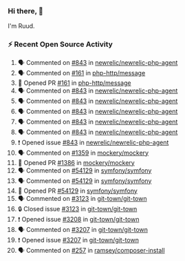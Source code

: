 ### Hi there, 👋

I'm Ruud.
 
### :zap: Recent Open Source Activity

<!--START_SECTION:activity-->
1. 🗣 Commented on [#843](https://github.com/newrelic/newrelic-php-agent/issues/843#issuecomment-1991733039) in [newrelic/newrelic-php-agent](https://github.com/newrelic/newrelic-php-agent)
2. 🗣 Commented on [#161](https://github.com/php-http/message/pull/161#issuecomment-1983294815) in [php-http/message](https://github.com/php-http/message)
3. 💪 Opened PR [#161](https://github.com/php-http/message/pull/161) in [php-http/message](https://github.com/php-http/message)
4. 🗣 Commented on [#843](https://github.com/newrelic/newrelic-php-agent/issues/843#issuecomment-1980966170) in [newrelic/newrelic-php-agent](https://github.com/newrelic/newrelic-php-agent)
5. 🗣 Commented on [#843](https://github.com/newrelic/newrelic-php-agent/issues/843#issuecomment-1980944621) in [newrelic/newrelic-php-agent](https://github.com/newrelic/newrelic-php-agent)
6. 🗣 Commented on [#843](https://github.com/newrelic/newrelic-php-agent/issues/843#issuecomment-1980454672) in [newrelic/newrelic-php-agent](https://github.com/newrelic/newrelic-php-agent)
7. 🗣 Commented on [#843](https://github.com/newrelic/newrelic-php-agent/issues/843#issuecomment-1978481314) in [newrelic/newrelic-php-agent](https://github.com/newrelic/newrelic-php-agent)
8. 🗣 Commented on [#843](https://github.com/newrelic/newrelic-php-agent/issues/843#issuecomment-1978466115) in [newrelic/newrelic-php-agent](https://github.com/newrelic/newrelic-php-agent)
9. ❗ Opened issue [#843](https://github.com/newrelic/newrelic-php-agent/issues/843) in [newrelic/newrelic-php-agent](https://github.com/newrelic/newrelic-php-agent)
10. 🗣 Commented on [#1359](https://github.com/mockery/mockery/issues/1359#issuecomment-1973280554) in [mockery/mockery](https://github.com/mockery/mockery)
11. 💪 Opened PR [#1386](https://github.com/mockery/mockery/pull/1386) in [mockery/mockery](https://github.com/mockery/mockery)
12. 🗣 Commented on [#54129](https://github.com/symfony/symfony/pull/54129#issuecomment-1973270765) in [symfony/symfony](https://github.com/symfony/symfony)
13. 🗣 Commented on [#54129](https://github.com/symfony/symfony/pull/54129#issuecomment-1973264447) in [symfony/symfony](https://github.com/symfony/symfony)
14. 💪 Opened PR [#54129](https://github.com/symfony/symfony/pull/54129) in [symfony/symfony](https://github.com/symfony/symfony)
15. 🗣 Commented on [#3123](https://github.com/git-town/git-town/issues/3123#issuecomment-1972987374) in [git-town/git-town](https://github.com/git-town/git-town)
16. 🔒 Closed issue [#3123](https://github.com/git-town/git-town/issues/3123) in [git-town/git-town](https://github.com/git-town/git-town)
17. ❗ Opened issue [#3208](https://github.com/git-town/git-town/issues/3208) in [git-town/git-town](https://github.com/git-town/git-town)
18. 🗣 Commented on [#3207](https://github.com/git-town/git-town/issues/3207#issuecomment-1972716094) in [git-town/git-town](https://github.com/git-town/git-town)
19. ❗ Opened issue [#3207](https://github.com/git-town/git-town/issues/3207) in [git-town/git-town](https://github.com/git-town/git-town)
20. 🗣 Commented on [#257](https://github.com/ramsey/composer-install/issues/257#issuecomment-1968533381) in [ramsey/composer-install](https://github.com/ramsey/composer-install)
<!--END_SECTION:activity-->
